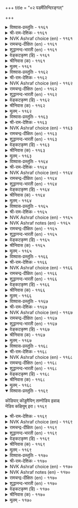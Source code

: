 +++
title = "०२ पडर्मॆलिन्दिरङ्गल्"

+++


<details><summary>विश्वास-प्रस्तुतिः - ११६१</summary>

मऱैप्पेन्मन् यानिह्दो नोयै इऱैप्पवर्क्कु  
ऊट्रुनीर् पोल मिगुम्।       ११६१
</details>

<details><summary>श्री-राम-देशिकः - ११६१</summary>

लज्जया कामरोगं तु छादयामि, न शाम्यति ।  
निर्गते निर्गते वारि वर्धते स्त्रोतसो यथा ॥ ११६१॥
</details>

<details><summary>NVK Ashraf choice (en) - ११६१</summary>

११६१
I would hide this sickness, but it wells up
Like water drawn from a spring. *
(P.S. Sundaram)
</details>

<details><summary>रामचन्द्र-दीक्षितः (en) - ११६१</summary>

1161 maṟaippēṉmaṉ yāṉiḵtō nōyai iṟaippavarkku  
ūṟṟunīr pōla mikum.

1161\. This my disease I seek to hide; but how endlessly it wells up like the waters of the spring.  
</details>

<details><summary>शुद्धानन्द-भारती (en) - ११६१</summary>

1\. மறைப்பேன்மன் யானிஃதோ நோயை இறைப்பவர்க்கு  
ஊற்றுநீர் போல மிகும்.  
It swells out like baled out spring  
How to bear this pain so writhing?        1161  
</details>

<details><summary>वेङ्कटकृष्ण (हि) - ११६१</summary>

1161
यथा उलीचे सोत का, बढ़ता रहे बहाव ।  
बढ़ता है यह रोग भी, यदि मैं करूँ छिपाव ॥
</details>

<details><summary>श्रीनिवास (क) - ११६१</summary>

1161. ई कामवेदनॆयन्नु, इतररु तिळियबारदॆन्दु मरॆसुत्तिद्देनॆ. आदरॆ इदु ऊटॆय नीरिनन्तॆ तोडुत्त तोडुत्त ऒसरुत्तले होगुवुदु.

</details>

<details><summary>मूलम् - ११६१</summary>

मऱैप्पेन्मन् यानिह्दो नोयै इऱैप्पवर्क्कु  
ऊट्रुनीर् पोल मिगुम्।       ११६१
</details>

<details><summary>विश्वास-प्रस्तुतिः - ११६२</summary>

करत्तलुम् आट्रेन्इन् नोयैनोय् सॆय्दार्क्कु  
उरैत्तलुम् नाणुत् तरुम्।       ११६२
</details>

<details><summary>श्री-राम-देशिकः - ११६२</summary>

नैव च्छादयितुं शक्ता कामरोगमहं बलात् ।  
रोगदात्रे नायकाय वक्तुं लज्जा तु जायते ॥ ११६२॥
</details>

<details><summary>NVK Ashraf choice (en) - ११६२</summary>

११६२
Hide this sickness, I cannot.
To tell him who caused it, I am ashamed.
(P.S. Sundaram)
</details>

<details><summary>रामचन्द्र-दीक्षितः (en) - ११६२</summary>

1162 karattalum āṟṟēṉin nōyainōy ceytārkku  
uraittalum nāṇut tarum.

1162\. It lies not in my power to conceal the disease of my love. Nor am I able to speak of it unabashed to him who caused it.  
</details>

<details><summary>शुद्धानन्द-भारती (en) - ११६२</summary>

2\. கரத்தலும் ஆற்றேன்இந் நோயைநோய் செய்தார்க்கு  
உரைத்தலும் நாணுத் தரும்.  
I can't conceal this nor complain  
For shame to him who caused this pain.        1162  
</details>

<details><summary>वेङ्कटकृष्ण (हि) - ११६२</summary>

1162
गोपन भी इस रोग का, है नहिं वश की बात ।  
कहना भी लज्जाजनक, रोगकार से बात ॥
</details>

<details><summary>श्रीनिवास (क) - ११६२</summary>

1162. ई प्रणय यातनॆयन्नु नन्निन्द बच्चिडलू साध्यवागुत्तिल्ल; ननगॆ यातनॆयुण्टु माडिद इनियनिगॆ हेळिकॊळ्ळुवॆ ऎन्दरॆ नाचिकॆ अड्डलागि बरुत्तिदॆ.

</details>

<details><summary>मूलम् - ११६२</summary>

करत्तलुम् आट्रेन्इन् नोयैनोय् सॆय्दार्क्कु  
उरैत्तलुम् नाणुत् तरुम्।       ११६२
</details>

<details><summary>विश्वास-प्रस्तुतिः - ११६३</summary>

काममुम् नाणुम् उयिर्गावात् तूङ्गुम्ऎन्  
नोना उडम्बिन् अगत्तु।       ११६३
</details>

<details><summary>श्री-राम-देशिकः - ११६३</summary>

खेदं सोदुमशक्तऽस्मिन शरीरे प्राणनामकम् ।  
यष्टिमालम्व्य लम्बेते लज्जाकामौ तु पार्श्वयोः ॥ ११६३॥
</details>

<details><summary>NVK Ashraf choice (en) - ११६३</summary>

११६३
Love and shame hang poised on my life.
My body unable to bear them.
(P.S. Sundaram)
</details>

<details><summary>रामचन्द्र-दीक्षितः (en) - ११६३</summary>

1163 kāmamum nāṇum uyirkāvāt tūṅkumeṉ  
nōṉā uṭampiṉ akattu.

1163\. My frail body is harassed by love and my bashfulness bids me be quiet. My soul is torn between them.  
</details>

<details><summary>शुद्धानन्द-भारती (en) - ११६३</summary>

3\. காமமும் நாணும் உயிர்காவாத் தூங்கும்என்  
நோனா உடம்பி னகத்து.  
In life - poles of this wearied frame  
Are poised the weights of lust and shame.        1163  
</details>

<details><summary>वेङ्कटकृष्ण (हि) - ११६३</summary>

1163
मेरी दुबली देह में, प्राणरूप जो डांड ।  
लटके उसके छोर में, काम व लज्जा कांड ॥
</details>

<details><summary>श्रीनिवास (क) - ११६३</summary>

1163. वेदनॆयन्नु ताळलारदॆ (तत्तरिसुत्तिरुव) नन्न शरीरदल्लि, प्राणवे कावडि कोलागि, काम वेदनॆयू नाचिकॆयू तुय्यलाडुत्तिदॆ.

</details>

<details><summary>मूलम् - ११६३</summary>

काममुम् नाणुम् उयिर्गावात् तूङ्गुम्ऎन्  
नोना उडम्बिन् अगत्तु।       ११६३
</details>

<details><summary>विश्वास-प्रस्तुतिः - ११६४</summary>

कामक् कडल्मन्नुम् उण्डे अदुनीन्दुम्  
एमप् पुणैमन्नुम् इल्।       ११६४
</details>

<details><summary>श्री-राम-देशिकः - ११६४</summary>

कामरोगममाख्यऽयं महानस्ति पयोधरः ।  
तत्तीर्त्वा गन्तुमुचितो दृढः पोतो न विद्यते ॥ ११६४॥
</details>

<details><summary>NVK Ashraf choice (en) - ११६४</summary>

११६४
There is indeed a flood of lust;
But no safe raft to swim across it. *
(W.H. Drew and J. Lazarus)
</details>

<details><summary>रामचन्द्र-दीक्षितः (en) - ११६४</summary>

1164 kāmak kaṭalmaṉṉum uṇṭē atunīntum  
ēmap puṇaimaṉṉum il.

1164\. Verily the endless sea of love stretches before me; but I find not even a raft to cross the limitless expanse.  
</details>

<details><summary>शुद्धानन्द-भारती (en) - ११६४</summary>

4\. காமக் கடல்மன்னும் உண்டோ அதுநீந்தும்  
ஏமப் புணைமன்னும் இல்.  
My lust is a sea, I do not see  
A raft to go across safely.        1164  
</details>

<details><summary>वेङ्कटकृष्ण (हि) - ११६४</summary>

1164
काम-रोग का तो रहा, पारावार अपार ।  
पर रक्षक बेड़ा नहीं, उसको करने पार ॥
</details>

<details><summary>श्रीनिवास (क) - ११६४</summary>

1164. काम वेदनॆयॆम्ब कडलु मात्र मॊरॆयुत्तिदॆ. आदरॆ अदन्नु दाटि सुरक्षितवागि कॊण्डॊय्युव नावॆये इल्लवागिदॆ.

</details>

<details><summary>मूलम् - ११६४</summary>

कामक् कडल्मन्नुम् उण्डे अदुनीन्दुम्  
एमप् पुणैमन्नुम् इल्।       ११६४
</details>

<details><summary>विश्वास-प्रस्तुतिः - ११६५</summary>

तुप्पिन् ऎवनावर् मन्गॊल् तुयर्वरवु  
नट्पिनुळ् आट्रु पवर्।       ११६५
</details>

<details><summary>श्री-राम-देशिकः - ११६५</summary>

सुखप्रदायां मैत्र्यां ये दुःखोत्पादनतत्पराः ।  
खेदप्रदविरोधस्य निरासे ते कथं क्षमाः ॥ ११६५॥
</details>

<details><summary>NVK Ashraf choice (en) - ११६५</summary>

११६५
If his friendship can bring so much misery,
How will it be in enmity? *
(G. Vanmikanathan), (P.S. Sundaram)
</details>

<details><summary>NVK Ashraf notes (en) - ११६५</summary>

११६५: An explanatory translation: “If in friendship he can hurt so much, imagine the fate when there is trouble?” - (K. Kannan). Also compare with १२०७: “What will happen if I forget him, when his memory itself burns my heart?” * - ( Shuddhananda Bharatiar)
</details>

<details><summary>रामचन्द्र-दीक्षितः (en) - ११६५</summary>

1165 tuppiṉ evaṉāvar maṉkol tuyarvaravu  
naṭpiṉuḷ āṟṟu pavar.

1165\. Even to the loving one, he brings so much suffering; how much more pain will he cause to his enemy!  
</details>

<details><summary>शुद्धानन्द-भारती (en) - ११६५</summary>

5\. துப்பின் எவனாவர் மற்கொல் துயர்வரவு  
நட்பினுள் ஆற்று பவர்.  
What wilt they prove when they are foes  
Who in friendship bring me woes!        1165  
</details>

<details><summary>वेङ्कटकृष्ण (हि) - ११६५</summary>

1165
जो देते हैं वेदना, रह कर प्रिय जन, खैर ।  
क्या कर बैठेंगे अहो, यदि रखते हैं वैर ॥
</details>

<details><summary>श्रीनिवास (क) - ११६५</summary>

1165. प्रेमदिन्दले दुःखवन्नु तन्दॊड्डबल्लवरु हगॆतनदल्लि एनु तानॆ माडलाररु?

</details>

<details><summary>मूलम् - ११६५</summary>

तुप्पिन् ऎवनावर् मन्गॊल् तुयर्वरवु  
नट्पिनुळ् आट्रु पवर्।       ११६५
</details>

<details><summary>विश्वास-प्रस्तुतिः - ११६६</summary>

इन्बम् कडल्मट्रुक् कामम् अह्दडुङ्गाल्  
तुन्बम् अदनिऱ्पॆरिदु।       ११६६
</details>

<details><summary>श्री-राम-देशिकः - ११६६</summary>

कामो यदा सुखं दद्यात् तत्सुखं सिन्धुवन्महत् ।  
वियोगाद् दुःखदे कामे तद् दुःखं जलधेर्महत् ॥ ११६६॥
</details>

<details><summary>NVK Ashraf choice (en) - ११६६</summary>

११६६
The pleasure of love is as vast as the sea.
Vaster still is the sorrow of its hurt.
(N.V.K. Ashraf)
</details>

<details><summary>रामचन्द्र-दीक्षितः (en) - ११६६</summary>

1166 iṉpam kaṭalmaṟṟuk kāmam aḵtaṭuṅkāl  
tuṉpam ataṉiṉ peritu.

1166\. Vast as the sea is the delight of wedded love; but vaster still are the sorrows of parting.  
</details>

<details><summary>शुद्धानन्द-भारती (en) - ११६६</summary>

6\. இன்பம் கடல்மற்றுக் காமம் அஃதடுங்கால்  
துன்பம் அதனிற் பெரிது.  
The pleasure in love is oceanful  
But its pangs are more painful.        1166  
</details>

<details><summary>वेङ्कटकृष्ण (हि) - ११६६</summary>

1166
जो है, बस, यह काम तो, सुख का पारावार ।  
पीडा दे तो दुःख है, उससे बड़ा अपार ॥
</details>

<details><summary>श्रीनिवास (क) - ११६६</summary>

1166. कामवु सुखवुण्टु माडुवाग अदर सुख कडलिनन्तॆ; अदु सङ्कटदल्लि सिलुकिसुवाग अदर दुःखवु कडलिगिन्त मिगिलु.

</details>

<details><summary>मूलम् - ११६६</summary>

इन्बम् कडल्मट्रुक् कामम् अह्दडुङ्गाल्  
तुन्बम् अदनिऱ्पॆरिदु।       ११६६
</details>

<details><summary>विश्वास-प्रस्तुतिः - ११६७</summary>

कामक् कडुम्बुनल् नीन्दिक् करैगाणेन्  
यामत्तुम् याने उळेन्।       ११६७
</details>

<details><summary>श्री-राम-देशिकः - ११६७</summary>

कामप्रवाहे तीर्णेऽपि पारं मे नैव दृश्यते ।  
गाढान्धकाररात्र्यां तु वसाम्येकाकिनी ह्महम् ॥ ११६७॥
</details>

<details><summary>NVK Ashraf choice (en) - ११६७</summary>

११६७
Whirling in the stormy sea of love, I find no shore;
Even at midnight I am alone.
(K. Kannan), (P.S. Sundaram)
</details>

<details><summary>रामचन्द्र-दीक्षितः (en) - ११६७</summary>

1167 kāmak kaṭumpuṉal nīntik karaikāṇēṉ  
yāmattum yāṉē uḷēṉ.

1167\. Tossed in the troubled waters of love, I reach no shore; 1 am all alone in the still watches of the night.  
</details>

<details><summary>शुद्धानन्द-भारती (en) - ११६७</summary>

7\. காமக் கடும்புனல் நீந்திக் கரைகாணேன்  
யாமத்தும் யானே உளேன்.  
Wild waves of love I swim shoreless  
Pining alone in midnight hush.        1167  
</details>

<details><summary>वेङ्कटकृष्ण (हि) - ११६७</summary>

1167
पार न पाती पैर कर, काम-समुद्र महान ।  
अर्द्ध रात्रि में भी निविड़, रही अकेली जान ॥
</details>

<details><summary>श्रीनिवास (क) - ११६७</summary>

1167. कामवॆन्नुव कडु प्रवाहवन्नु ईजियू अदर तीरवन्नु नानु काणलारळागिद्देनॆ; नट्टॆरुळिनल्लू नानु उसिरॊडनॆ एकाङ्गियागिद्देनॆ.

</details>

<details><summary>मूलम् - ११६७</summary>

कामक् कडुम्बुनल् नीन्दिक् करैगाणेन्  
यामत्तुम् याने उळेन्।       ११६७
</details>

<details><summary>विश्वास-प्रस्तुतिः - ११६८</summary>

मन्नुयिर् ऎल्लाम् तुयिट्रि अळित्तिरा  
ऎन्नल्लदु इल्लै तुणै।       ११६८
</details>

<details><summary>श्री-राम-देशिकः - ११६८</summary>

सर्वलोक्जनान् निद्रावशान् कृत्वा तु मां परम् ।  
सहायं प्राप्य तिष्ठन्ती यामिनी शोच्यतां गता ॥ ११६८॥
</details>

<details><summary>NVK Ashraf choice (en) - ११६८</summary>

११६८
Poor night, putting all things to sleep,
Has only me for company.
(P.S. Sundaram)
</details>

<details><summary>रामचन्द्र-दीक्षितः (en) - ११६८</summary>

1168 maṉṉuyir ellām tuyiṟṟi aḷittirā  
eṉṉallatu illai tuṇai.

1168\. Beneficent night which has rocked all living creatures to sleep finds in me her lone sleepless companion.  
</details>

<details><summary>शुद्धानन्द-भारती (en) - ११६८</summary>

8\. மன்னுயி ரெல்லாம் துயிற்றி அளித்திரா  
என்னல்லது இல்லை துணை.  
Night's mercy lulls all souls to sleep  
Keeping but me for companionship.        1168  
</details>

<details><summary>वेङ्कटकृष्ण (हि) - ११६८</summary>

1168
सुला जीव सब को रही, दया-पात्र यह रात ।  
इसको मुझको छोड़ कर, और न कोई साथ ॥
</details>

<details><summary>श्रीनिवास (क) - ११६८</summary>

1168. पाप! ई रात्रियु भूमिय मेलिन ऎल्ल जीविगळिगू सुख निद्रयित्तु तानु मात्र ऎच्चरवागिदॆ! अदक्कॆ नानल्लदॆ बेरॆ सङ्गाति इल्ल!

</details>

<details><summary>मूलम् - ११६८</summary>

मन्नुयिर् ऎल्लाम् तुयिट्रि अळित्तिरा  
ऎन्नल्लदु इल्लै तुणै।       ११६८
</details>

<details open><summary>विश्वास-प्रस्तुतिः - ११६९</summary>

कॊडियार् कॊडुमैयिन् ताम्गॊडिय इन्नाळ्  
नॆडिय कऴियुम् इरा।       ११६९
</details>

<details><summary>श्री-राम-देशिकः - ११६९</summary>

वियोगकाले यामिन्यो वर्धन्ते याः सुदीर्घतः ।  
वियुक्तनायकाच्चापि ताः क्रराः किल भान्ति मे ॥ ११६९॥
</details>

<details><summary>NVK Ashraf choice (en) - ११६९</summary>

११६९
Even crueler than my cruel lord
Are the long nights of these days. *
(P.S. Sundaram)
</details>

<details><summary>रामचन्द्र-दीक्षितः (en) - ११६९</summary>

1169 koṭiyār koṭumaiyiṉ tāmkoṭiya innāḷ  
neṭiya kaḻiyum irā.

1169\. These nights, all too short in those sweet days, now lengthen their heavy hours, surpassing in cruelty even my lord.  
</details>

<details><summary>शुद्धानन्द-भारती (en) - ११६९</summary>

9\. கொடியார் கொடுமையின் தாம்கொடிய இந்நாள்  
நெடிய கழியும் இரா.  
Crueller than that cruel he  
Are midnight hours gliding slowly.        1169  
</details>

<details><summary>वेङ्कटकृष्ण (हि) - ११६९</summary>

1169
ये रातें जो आजकल, लम्बी हुई अथोर ।  
निष्ठुर के नैष्ठुर्य से, हैं खुद अधिक कठोर ॥
</details>

<details><summary>श्रीनिवास (क) - ११६९</summary>

1169. ई विरहद दिनगळल्लि दीर्घवागि काणुव ई इरुळु निर्दयनाद नन्निनियन काठिण्यक्किन्त हॆच्चु कठिणवागि वर्तिसुत्तिदॆ!

</details>

<details><summary>मूलम् - ११६९</summary>

कॊडियार् कॊडुमैयिन् ताम्गॊडिय इन्नाळ्  
नॆडिय कऴियुम् इरा।       ११६९
</details>

<details><summary>विश्वास-प्रस्तुतिः - ११७०</summary>

उळ्ळम्बोण्ड्रु उळ्वऴिच् चॆल्गिऱ्पिन् वॆळ्ळनीर्  
नीन्दल मन्नोऎन् कण्।       ११७०
</details>

<details><summary>श्री-राम-देशिकः - ११७०</summary>

प्रियसामीप्यगमनशक्तिर्नेत्रस्य चित्तवत् ।  
यदि स्यात् तर्हि मन्नेत्रे न स्यातां सलिलाकुले ॥ ११७०॥
</details>

<details><summary>NVK Ashraf choice (en) - ११७०</summary>

११७०
If eyes could also reach him like the heart,
They won’t be swimming in a flood of tears.
(N.V.K. Ashraf)
</details>

<details><summary>NVK Ashraf notes (en) - ११७०</summary>

११७०. Compare with १२४४. “Rid me of these eyes, O my heart! For they, longing to see him, wear my life away” - (G.U. Pope)
</details>

<details><summary>रामचन्द्र-दीक्षितः (en) - ११७०</summary>

1170 uḷḷampōṉṟu uḷvaḻic celkiṟpiṉ veḷḷanīr  
nīntala maṉṉōeṉ kaṇ.

1170\. If only my eyes like my mind had the speedy power of fleeing to my lover, they need not now swim in a flood of tears.  
</details>

<details><summary>शुद्धानन्द-भारती (en) - ११७०</summary>

10\. உள்ளம்போன்று உள்வழிச் செல்கிற்பின் வெள்ளநீர்  
நீந்தல மன்னோஎன் கண்.  
Like heart, if my sight reaches him  
It won't in floods of tears swim!        1170  
</details>

<details><summary>वेङ्कटकृष्ण (हि) - ११७०</summary>

1170
चल सकते हैं प्रिय के यहाँ, यदि झट हृदय समान ।  
नहीं तैरते बाढ़ में, यों मेरे दृग, जान ॥
</details>

<details><summary>श्रीनिवास (क) - ११७०</summary>

1170. मनस्सु हेगो हागॆ कण्णुगळू प्रियतमनिरुवॆडॆगॆ वेगवागि तलुपुवुदादरॆ, (अगलिकॆय) कण्णीर हॊनलिनल्लि अवु ईजबेकिल्ल.
</details>

<details><summary>मूलम् - ११७०</summary>

उळ्ळम्बोण्ड्रु उळ्वऴिच् चॆल्गिऱ्पिन् वॆळ्ळनीर्  
नीन्दल मन्नोऎन् कण्।       ११७०
</details>
